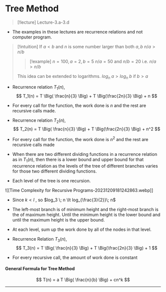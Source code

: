 # Tree Method

> [!lecture] Lecture-3.a-3.d
- The examples in these lectures are recurrence relations and not computer program.

> [!intuition] If $a \lt b$ and $n$ is some number larger than both $a, b$
> $n / a \gt n / b$ 
>> [!example] $n = 100, a = 2, b = 5$
>> $n / a = 50$ and $n / b = 20$ i.e. $n / a \gt n / b$
>
> This idea can be extended to logarithms.
> $log_n \;a > log_n\; b$ if $b > a$

- Recurrence relation $T_1(n)$,
$$
T_1(n) = T \Big( \frac{n}{3} \Big) + T \Big(\frac{2n}{3} \Big) + n
$$
- For every call for the function, the work done is $n$ and the rest are recursive calls made.

- Recurrence relation $T_2(n)$,
$$
T_2(n) = T \Big( \frac{n}{3} \Big) + T \Big(\frac{2n}{3} \Big) + n^2
$$
- For every call for the function, the work done is $n^2$ and the rest are recursive calls made

- When there are two different dividing functions in a recurrence relation as in $T_1(n) {}$, then there is a lower bound and upper bound for that recurrence relation as the levels of the tree of different branches varies for those two different dividing functions.
- Each level of the tree is one recursion.

![[Time Complexity for Recursive Programs-20231209181242863.webp]]

- Since ${} k \lt l$ , so $log_3 \; n \lt log_{\frac{3}{2}}\; n$
- The left-most branch is of minimum height and the right-most branch is the of maximum height. Until the minimum height is the lower bound and until the maximum height is the upper bound.
- At each level, sum up the work done by all of the nodes in that level.

- Recurrence Relation $T_3(n)$,
$$
T_3(n) = T \Big( \frac{n}{3} \Big) + T \Big(\frac{2n}{3} \Big) + 1
$$
- For every recursive call, the amount of work done is constant

#### General Formula for Tree Method
$$
T(n) = a T \Big( \frac{n}{b} \Big) + cn^k
$$

---
